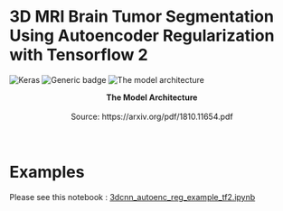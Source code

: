 # 3D MRI Brain Tumor Segmentation Using Autoencoder Regularization with Tensorflow 2

![Keras](https://img.shields.io/badge/Implemented%20in-Keras-red.svg)
![Generic badge](https://img.shields.io/badge/{Tensorflow}-{2}-{green}.svg)
![The model architecture](https://www.suyogjadhav.com/images/misc/brats2018_sota_model.png)
<center><b>The Model Architecture</b></center><br /><center>Source: https://arxiv.org/pdf/1810.11654.pdf</center>
<br /><br />


# Examples
Please see this notebook : [3dcnn_autoenc_reg_example_tf2.ipynb][example_url]



[example_url]: https://github.com/Crispy13/3d-mri-brain-tumor-segmentation-using-autoencoder-regularization/blob/master/3dcnn_autoenc_reg_example_tf2.ipynb



